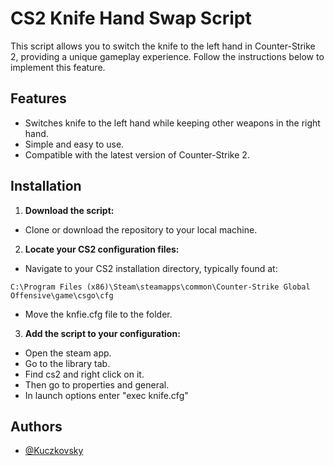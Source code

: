 # CS2 Knife Hand Swap Script

This script allows you to switch the knife to the left hand in Counter-Strike 2, providing a unique gameplay experience. Follow the instructions below to implement this feature.

## Features
- Switches knife to the left hand while keeping other weapons in the right hand.
- Simple and easy to use.
- Compatible with the latest version of Counter-Strike 2.

## Installation

1. **Download the script:**
- Clone or download the repository to your local machine.

2. **Locate your CS2 configuration files:**
- Navigate to your CS2 installation directory, typically found at:
```
C:\Program Files (x86)\Steam\steamapps\common\Counter-Strike Global Offensive\game\csgo\cfg
```
- Move the knfie.cfg file to the folder.

3. **Add the script to your configuration:**
- Open the steam app.
- Go to the library tab.
- Find cs2 and right click on it.
- Then go to properties and general.
- In launch options enter "exec knife.cfg"
## Authors

- [@Kuczkovsky](https://github.com/Kuczkovsky)

